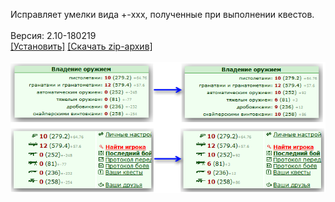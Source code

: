 Исправляет умелки вида +-xxx, полученные при выполнении квестов.
<br>
<br>
Версия: 2.10-180219
<br>
[[Установить]](https://raw.githubusercontent.com/MyRequiem/comfortablePlayingInGW/master/separatedScripts/FixSkills/fixSkills.user.js) [[Скачать zip-архив]](https://raw.githubusercontent.com/MyRequiem/comfortablePlayingInGW/master/separatedScripts/FixSkills/fixSkills.user.js.zip)
<br>
<br>
![FixSkills](https://raw.githubusercontent.com/MyRequiem/comfortablePlayingInGW/master/imgs/FixSkills/screen.png)
<br>
